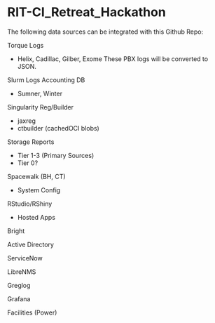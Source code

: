 # RIT-CI_Retreat_Hackathon
The following data sources can be integrated with this Github Repo:


Torque Logs
- Helix, Cadillac, Gilber, Exome
These PBX logs will be converted to JSON.

Slurm Logs Accounting DB
- Sumner, Winter

Singularity Reg/Builder
- jaxreg
- ctbuilder (cachedOCI blobs)

Storage Reports
- Tier 1-3 (Primary Sources)
- Tier 0?

Spacewalk (BH, CT)
- System Config

RStudio/RShiny
- Hosted Apps

Bright

Active Directory

ServiceNow

LibreNMS

Greglog

Grafana

Facilities (Power)
